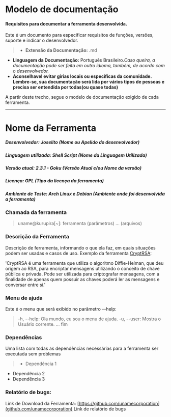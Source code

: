 # Modelo de documentação
#### Requisitos para documentar a ferramenta desenvolvida.

Este é um documento para especificar requisitos de funções, versões, suporte e indicar o desenvolvedor.
>- **Extensão da Documentação:** .md
- **Linguagem da Documentação:** Português Brasileiro.*Caso queira, a documentação pode ser feita em outro idioma, também, de acordo com o desenvolvedor.*
- **Aconselhavel evitar girias locais ou específicas da comunidade. Lembre-se, sua documentação será lida por vários tipos de pessoas e precisa ser entendida por todas(ou quase todas)**

A partir deste trecho, segue o modelo de documentação exigido de cada ferramenta.

---------------------

# Nome da Ferramenta
##### Desenvolvedor: Joselito (Nome ou Apelido do desenvolvedor)
##### Linguagem utilizada: Shell Script (Nome da Linguagem Utilizada)
##### Versão atual: 2.3.1 - Goku (Versão Atual e/ou Nome da versão)
##### Licença: GPL (Tipo da licença da ferramenta)
##### Ambiente de Teste: Arch Linux e Debian (Ambiente onde foi desenvolvida a ferramenta)

### Chamada da ferramenta
>uname@kurupira[~]: ferramenta (parâmetros) ... (arquivos)

### Descrição da Ferramenta
Descrição de ferramenta, informando o que ela faz, em quais situações podem ser usadas e casos de uso. Exemplo da ferramenta [CryptRSA](github.com/unamecorporation/cryptrsa):

'CryptRSA é uma ferramenta que utiliza o algoritmo Diffie-Helman, que deu origem ao RSA, para encriptar mensagens utilizando o conceito de chave pública e privada. Pode ser utilizada para criptografar mensagens, com a finalidade de apenas quem possuir as chaves poderá ler as mensagens e conversar entre si.'

### Menu de ajuda
Este é o menu que será exibido no parâmetro --help:
>-h, --help:
 Ola mundo, eu sou o menu de ajuda.
-u, --user:
 Mostra o Usuário corrente.
 ... fim 

### Dependências
Uma lista com todas as dependências necessárias para a ferramenta ser executada sem problemas
> - Dependência 1
- Dependência 2
- Dependência 3


### Relatório de bugs:
Link de Download da Ferramenta: [https://github.com/unamecorporation](github.com/unamecorporation) 
Link de relatório de bugs

